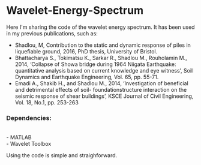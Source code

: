 # Wavelet-Energy-Spectrum
Here I'm sharing the code of the wavelet energy spectrum. It has been used in my previous publications, such as:

<ul>
  <li>Shadlou, M, Contribution to the static and dynamic response of piles in liquefiable ground, 2016, PhD thesis, University of Bristol.</li>
  <li>Bhattacharya S., Tokimatsu K., Sarkar R., Shadlou M., Rouholamin M., 2014, ‘Collapse of Showa bridge during 1964 Niigata Earthquake: quantitative analysis based on current knowledge and eye witness’, Soil Dynamics and Earthquake Engineering, Vol. 65, pp. 55-71.</li>
  <li>Emadi A., Shakib H., and Shadlou M., 2014, ‘Investigation of beneficial and detrimental effects of soil- foundationstructure interaction on the seismic response of shear buildings’, KSCE Journal of Civil Engineering, Vol. 18, No.1, pp. 253-263</li>
</ul>

<h3>Dependencies:</h3><br>
 - MATLAB <br>
 - Wavelet Toolbox<br>
 
 Using the code is simple and straighforward.
